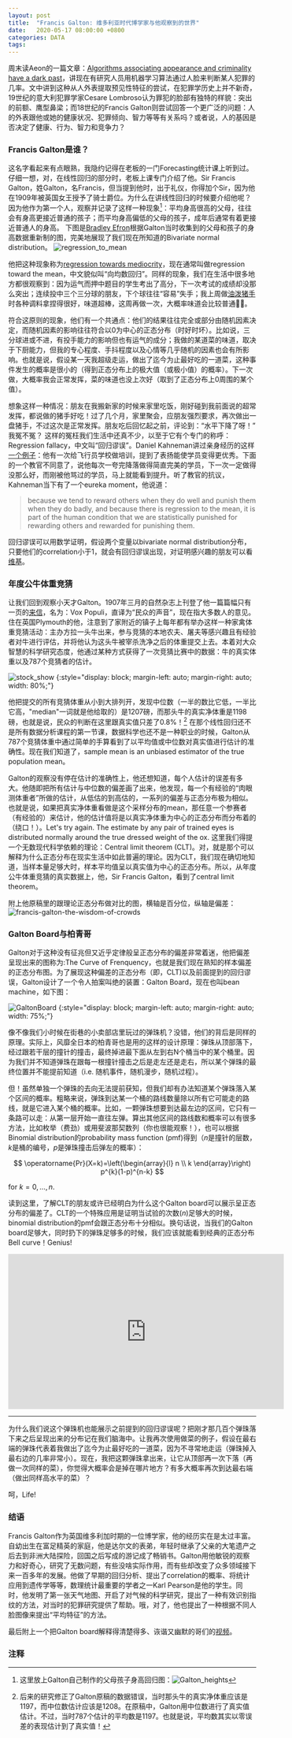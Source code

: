 ```yaml
---
layout: post
title:  "Francis Galton: 维多利亚时代博学家与他观察到的世界"
date:   2020-05-17 08:00:00 +0800
categories: DATA
tags:  
---
```


周末读Aeon的一篇文章：[Algorithms associating appearance and criminality have a dark past](https://aeon.co/ideas/algorithms-associating-appearance-and-criminality-have-a-dark-past?utm_source=Aeon+Newsletter&utm_campaign=f7c118f081-EMAIL_CAMPAIGN_2020_05_11_01_52&utm_medium=email&utm_term=0_411a82e59d-f7c118f081-69607277)，讲现在有研究人员用机器学习算法通过人脸来判断某人犯罪的几率。文中讲到这种从人外表提取预见性特征的尝试，在犯罪学历史上并不新奇，19世纪的意大利犯罪学家Cesare Lombroso认为罪犯的脸部有独特的样貌：突出的前额、鹰型鼻梁；而18世纪的Francis Galton则尝试回答一个更广泛的问题：人的外表跟他或她的健康状况、犯罪倾向、智力等等有关系吗？或者说，人的基因是否决定了健康、行为、智力和竞争力？

### Francis Galton是谁？
这名字看起来有点眼熟，我隐约记得在老板的一门Forecasting统计课上听到过。仔细一想，对，在线性回归的部分时，老板上课专门介绍了他。Sir Francis Galton，姓Galton，名Francis，但当提到他时，出于礼仪，你得加个Sir，因为他在1909年被英国女王授予了骑士爵位。为什么在讲线性回归的时候要介绍他呢？因为他作为第一个人，观察并记录了这样一种现象[^Galton_heights]：平均身高很高的父母，往往会有身高更接近普通的孩子；而平均身高偏低的父母的孩子，成年后通常有着更接近普通人的身高。
下图是[Bradley Efron](https://www.ams.org/journals/bull/2013-50-01/S0273-0979-2012-01374-5/S0273-0979-2012-01374-5.pdf)根据Galton当时收集到的父母和孩子的身高数据重新制的图，完美地展现了我们现在所知道的Bivariate normal distribution。
![regression_to_mean](/assets/francis-galton/regression_to_mean.png)

他把这种现象称为[regression towards mediocrity](https://www.jstor.org/stable/2841583)，现在通常叫做regression toward the mean，中文貌似叫“向均数回归”。同样的现象，我们在生活中很多地方都很观察到：因为运气而押中题目的学生考出了高分，下一次考试的成绩却没那么突出；连续投中三个三分球的朋友，下个球往往“容易”失手；我上周做[油泼猪手](https://yangxiaozhou.github.io/learning/2019/01/01/recipe.html#%E6%B2%B9%E6%B3%BC%E7%8C%AA%E6%89%8B)时各种调料拿捏得很好，味道超棒，这周再做一次，大概率味道会比较普通🤷‍♂️。

符合这原则的现象，他们有一个共通点：他们的结果往往完全或部分由随机因素决定，而随机因素的影响往往符合以0为中心的正态分布（时好时坏）。比如说，三分球进或不进，有投手能力的影响但也有运气的成分；我做的某道菜的味道，取决于下厨能力，但我的专心程度、手抖程度以及心情等几乎随机的因素也会有所影响。也就是说，假设某一天我超级走运，做出了迄今为止最好吃的一道菜，这种事件发生的概率是很小的（得到正态分布上的极大值（或极小值）的概率）。下一次做，大概率我会正常发挥，菜的味道也没上次好（取到了正态分布上0周围的某个值）。

想象这样一种情况：朋友在我搬新家的时候来家里吃饭，刚好碰到我前面说的超常发挥，都说做的猪手好吃！过了几个月，家里聚会，应朋友强烈要求，再次做出一盘猪手，不过这次是正常发挥。朋友吃后回忆起之前，评论到：“水平下降了呀！” 我冤不冤？ 这样的冤枉我们生活中还真不少，以至于它有个专门的称呼：Regression fallacy，中文叫“回归谬误”。Daniel Kahneman讲过亲身经历的这样[一个例子](https://www.ncbi.nlm.nih.gov/pmc/articles/PMC3292229/)：他有一次给飞行员学校做培训，提到了表扬能使学员变得更优秀。下面的一个教官不同意了，说他每次一夸完降落做得简直完美的学员，下一次一定做得没那么好，而刚被他骂过的学员，马上就能看到提升。听了教官的抗议，Kahneman当下有了一个eureka moment，他说道：
> because we tend to reward others when they do well and punish them when they do badly, and because there is regression to the mean, it is part of the human condition that we are statistically punished for rewarding others and rewarded for punishing them.

回归谬误可以用数学证明，假设两个变量以bivariate normal distribution分布，只要他们的correlation小于1，就会有回归谬误出现，对证明感兴趣的朋友可以看[维基](https://en.wikipedia.org/wiki/Regression_toward_the_mean)。

### 年度公牛体重竞猜
让我们回到观察小天才Galton。1907年三月的自然杂志上刊登了他一篇篇幅只有一页的[来信](https://www.nature.com/articles/075450a0)，名为：Vox Populi，直译为“民众的声音”，现在指大多数人的意见。住在英国Plymouth的他，注意到了家附近的镇子上每年都有举办这样一种家禽体重竞猜活动：主办方拉一头牛出来，参与竞猜的本地农夫、屠夫等感兴趣且有经验者对牛进行评估，并将他认为这头牛被宰杀洗净之后的体重提交上去。本着对大众智慧的科学研究态度，他通过某种方式获得了一次竞猜比赛中的数据：牛的真实体重以及787个竞猜者的估计。

![stock_show](/assets/francis-galton/stock_show.jpg)
{:style="display: block; margin-left: auto; margin-right: auto; width: 80%;"}

他把提交的所有竞猜体重从小到大排列开，发现中位数（一半的数比它低，一半比它高，"median"一词就是他给取的）是1207磅，而那头牛的真实净体重是1198磅，也就是说，民众的判断在这里跟真实值只差了0.8%！[^correction]
在那个线性回归还不是所有数据分析课程的第一节课，数据科学也还不是一种职业的时候，Galton从787个竞猜体重中通过简单的手算看到了以平均值或中位数对真实值进行估计的准确性。现在我们知道了，sample mean is an unbiased estimator of the true population mean。

Galton的观察没有停在估计的准确性上，他还想知道，每个人估计的误差有多大。他随即把所有估计与中位数的偏差画了出来，他发现，每一个有经验的“肉眼测体重者”所做的估计，从低估的到高估的，一系列的偏差与正态分布极为相似。也就是说，如果把真实净体重看做是这个采样分布的mean，那任意一个参赛者（有经验的）来估计，他的估计值将是以真实净体重为中心的正态分布而分布着的（绕口！）。Let's try again. The estimate by any pair of trained eyes is distributed normally around the true dressed weight of the ox. 这里我们得提一个无数现代科学依赖的理论：Central limit theorem (CLT)。对，就是那个可以解释为什么正态分布在现实生活中如此普遍的理论。因为CLT，我们现在确切地知道，当样本量足够大时，样本平均值呈以真实值为中心的正态分布。所以，从年度公牛体重竞猜的真实数据上，他，Sir Francis Galton，看到了central limit theorem。

附上他原稿里的跟理论正态分布做对比的图，横轴是百分位，纵轴是偏差：
![francis-galton-the-wisdom-of-crowds](/assets/francis-galton/francis-galton-the-wisdom-of-crowds.jpg)

### Galton Board与柏青哥
Galton对于这种没有征兆但又近乎定律般呈正态分布的偏差非常着迷，他把偏差呈现出来的图称为:The Curve of Frenquency，也就是我们现在熟知的样本偏差的正态分布图。为了展现这种偏差的正态分布（即，CLT)以及前面提到的回归谬误，Galton设计了一个令人拍案叫绝的装置：Galton Board，现在也叫bean machine，如下图：

![GaltonBoard](/assets/francis-galton/GaltonBoard.png)
{:style="display: block; margin-left: auto; margin-right: auto; width: 75%;"}

像不像我们小时候在街巷的小卖部店里玩过的弹珠机？没错，他们的背后是同样的原理。实际上，风靡全日本的柏青哥也是用的这样的设计原理：弹珠从顶部落下，经过跟若干层的撞针的撞击，最终掉进最下面从左到右N个桶当中的某个桶里。因为我们并不知道弹珠在跟每一根撞针撞击之后是走左还是走右，所以某个弹珠的最终位置并不能提前知道（i.e. 随机事件，随机漫步，随机过程）。

但！虽然单独一个弹珠的去向无法提前获知，但我们却有办法知道某个弹珠落入某个区间的概率。粗略来说，弹珠到达某一个桶的路线数量除以所有它可能走的路线，就是它进入某个桶的概率。比如，一颗弹珠想要到达最左边的区间，它只有一条路可以走：从第一层开始一直往左弹。算出其他区间的路线数和概率可以有很多方法，比如枚举（费劲）或用斐波那契数列（你也很能观察！），也可以根据Binomial distribution的probability mass function (pmf)得到（$n$是撞针的层数，$k$是桶的编号，$p$是弹珠撞击后弹左的概率）：

$$
\operatorname{Pr}(X=k)=\left(\begin{array}{l}
n \\
k
\end{array}\right) p^{k}(1-p)^{n-k}
$$ 

for $k = 0, \dots, n$.

读到这里，了解CLT的朋友或许已经明白为什么这个Galton board可以展示呈正态分布的偏差了。CLT的一个特殊应用是证明当试验的次数($n$)足够大的时候，binomial distribution的pmf会跟正态分布十分相似。换句话说，当我们的Galton board足够大，同时扔下的弹珠足够多的时候，我们应该就能看到经典的正态分布Bell curve！Genius!

<center><iframe width="560" height="315" src="https://www.youtube.com/embed/jiWt77xme64" frameborder="0" allow="accelerometer; autoplay; encrypted-media; gyroscope; picture-in-picture" allowfullscreen></iframe></center>

---------
为什么我们说这个弹珠机也能展示之前提到的回归谬误呢？把刚才那几百个弹珠落下来之后呈现出来的分布记在我们脑海中。让我再次使用做菜的例子，假设在最右端的弹珠代表着我做出了迄今为止最好吃的一道菜，因为不寻常地走运（弹珠掉入最右边的几率非常小）。现在，我把这颗弹珠拿出来，让它从顶部再一次下落（再做一次同样的菜），你觉得大概率会是掉在哪片地方？有多大概率再次到达最右端（做出同样高水平的菜）？

呵，Life!

### 结语
Francis Galton作为英国维多利加时期的一位博学家，他的经历实在是太过丰富。自幼出生在富足精英的家庭，他是达尔文的表弟，年轻时继承了父亲的大笔遗产之后去到非洲大陆探险，回国之后写成的游记成了畅销书。Galton用他敏锐的观察力和好奇心，研究了无数问题，有些没啥实际作用，而有些却改变了众多领域接下来一百多年的发展。他做了早期的回归分析、提出了correlation的概率、将统计应用到遗传学等等，数理统计最重要的学者之一Karl Pearson是他的学生。同时，他发明了第一张天气地图、开启了对气候的科学研究，提出了一种有效识别指纹的方法，对当时的犯罪研究提供了帮助。哦，对了，他也提出了一种根据不同人脸图像来提出“平均特征”的方法。


最后附上一个把Galton board解释得清楚得多、诙谐又幽默的哥们的[视频](https://www.youtube.com/embed/UCmPmkHqHXk)。

### 注释
[^Galton_heights]:这里放上Galton自己制作的父母孩子身高回归图：![Galton_heights](/assets/francis-galton/Galton's_correlation_diagram_1875.jpg)

[^correction]:后来的研究修正了Galton原稿的数据错误，当时那头牛的真实净体重应该是1197，而中位数估计应该是1208。在原稿中，Galton用中位数进行了真实值估计。不过，当时787个估计的平均数是1197。也就是说，平均数其实以零误差的表现估计到了真实值！